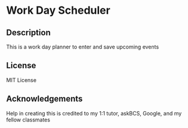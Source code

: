 # Work Day Scheduler 

## Description
This is a work day planner to enter and save upcoming events

## License
MIT License

## Acknowledgements
Help in creating this is credited to my 1:1 tutor, askBCS, Google, and my fellow classmates
